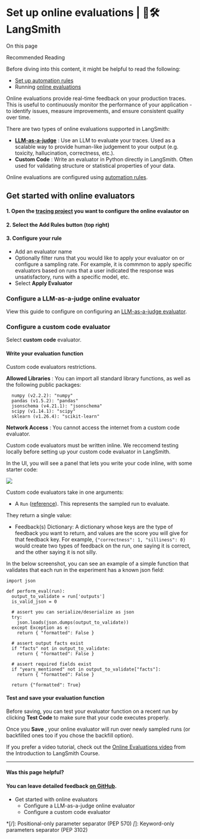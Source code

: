# Set up online evaluations | 🦜️🛠️ LangSmith

On this page

Recommended Reading

Before diving into this content, it might be helpful to read the following:

  * [Set up automation rules](/observability/how_to_guides/rules)
  * Running [online evaluations](/evaluation/concepts#online-evaluation)

Online evaluations provide real-time feedback on your production traces. This is useful to continuously monitor the performance of your application - to identify issues, measure improvements, and ensure consistent quality over time.

There are two types of online evaluations supported in LangSmith:

  * **[LLM-as-a-judge](/evaluation/concepts#llm-as-judge)** : Use an LLM to evaluate your traces. Used as a scalable way to provide human-like judgement to your output (e.g. toxicity, hallucination, correctness, etc.).
  * **Custom Code** : Write an evaluator in Python directly in LangSmith. Often used for validating structure or statistical properties of your data.

Online evaluations are configured using [automation rules](/observability/how_to_guides/rules).

## Get started with online evaluators​

#### 1\. Open the [tracing project](/observability/concepts#projects) you want to configure the online evalautor on​

#### 2\. Select the Add Rules button (top right)​

#### 3\. Configure your rule​

  * Add an evaluator name
  * Optionally filter runs that you would like to apply your evaluator on or configure a sampling rate. For example, it is commmon to apply specific evaluators based on runs that a user indicated the response was unsatisfactory, runs with a specific model, etc.
  * Select **Apply Evaluator**

### Configure a LLM-as-a-judge online evaluator​

View this guide to configure on configuring an [LLM-as-a-judge evaluator](/evaluation/how_to_guides/llm_as_judge).

### Configure a custom code evaluator​

Select **custom code** evaluator.

#### Write your evaluation function​

Custom code evaluators restrictions.

**Allowed Libraries** : You can import all standard library functions, as well as the following public packages:
    
    
      numpy (v2.2.2): "numpy"  
      pandas (v1.5.2): "pandas"  
      jsonschema (v4.21.1): "jsonschema"  
      scipy (v1.14.1): "scipy"  
      sklearn (v1.26.4): "scikit-learn"  
    

**Network Access** : You cannot access the internet from a custom code evaluator.

Custom code evaluators must be written inline. We reccomend testing locally before setting up your custom code evaluator in LangSmith.

In the UI, you will see a panel that lets you write your code inline, with some starter code:

![](/assets/images/online-eval-custom-code-a4ebb57603069f5ff0a1e5941a150222.png)

Custom code evaluators take in one arguments:

  * A `Run` ([reference](/reference/data_formats/run_data_format)). This represents the sampled run to evaluate.

They return a single value:

  * Feedback(s) Dictionary: A dictionary whose keys are the type of feedback you want to return, and values are the score you will give for that feedback key. For example, `{"correctness": 1, "silliness": 0}` would create two types of feedback on the run, one saying it is correct, and the other saying it is not silly.

In the below screenshot, you can see an example of a simple function that validates that each run in the experiment has a known json field:
    
    
    import json  
      
    def perform_eval(run):  
      output_to_validate = run['outputs']  
      is_valid_json = 0  
      
      # assert you can serialize/deserialize as json  
      try:  
        json.loads(json.dumps(output_to_validate))  
      except Exception as e:  
        return { "formatted": False }  
      
      # assert output facts exist  
      if "facts" not in output_to_validate:  
        return { "formatted": False }  
      
      # assert required fields exist  
      if "years_mentioned" not in output_to_validate["facts"]:  
        return { "formatted": False }  
      
      return {"formatted": True}  
    

#### Test and save your evaluation function​

Before saving, you can test your evaluator function on a recent run by clicking **Test Code** to make sure that your code executes properly.

Once you **Save** , your online evaluator will run over newly sampled runs (or backfilled ones too if you chose the backfill option).

If you prefer a video tutorial, check out the [Online Evaluations video](https://academy.langchain.com/pages/intro-to-langsmith-preview) from the Introduction to LangSmith Course.

* * *

#### Was this page helpful?

  

#### You can leave detailed feedback [on GitHub](https://github.com/langchain-ai/langsmith-docs/issues/new?title=DOC%3A+%3CPlease+write+a+comprehensive+title+after+the+%27DOC%3A+%27+prefix%3E).

  * Get started with online evaluators
    * Configure a LLM-as-a-judge online evaluator
    * Configure a custom code evaluator

  *[/]: Positional-only parameter separator (PEP 570)
  *[*]: Keyword-only parameters separator (PEP 3102)